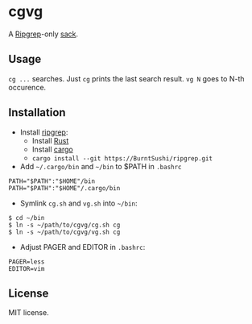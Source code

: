cgvg
====

A [Ripgrep](https://github.com/BurntSushi/ripgrep)-only [sack](https://github.com/sampson-chen/sack).

Usage
-----
`cg ...` searches.
Just `cg` prints the last search result.
`vg N` goes to N-th occurence.

Installation
------------
- Install [ripgrep](https://github.com/BurntSushi/ripgrep):
  * Install [Rust](https://rust-lang.org)
  * Install [cargo](https://crates.io)
  * `cargo install --git https://BurntSushi/ripgrep.git`
- Add `~/.cargo/bin` and `~/bin` to $PATH in `.bashrc`
```
PATH="$PATH":"$HOME"/bin
PATH="$PATH":"$HOME"/.cargo/bin
```
- Symlink `cg.sh` and `vg.sh` into `~/bin`:
```
$ cd ~/bin
$ ln -s ~/path/to/cgvg/cg.sh cg
$ ln -s ~/path/to/cgvg/vg.sh cg
```
- Adjust PAGER and EDITOR in `.bashrc`:
```
PAGER=less
EDITOR=vim
```

License
-------
MIT license.
